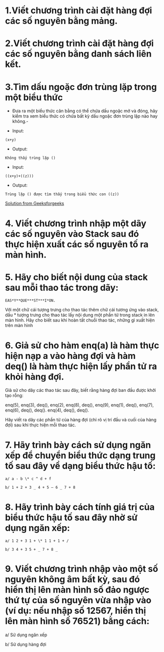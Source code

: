 # 1.Viết chương trình cài đặt hàng đợi các số nguyên bằng mảng.

# 2.Viết chương trình cài đặt hàng đợi các số nguyên bằng danh sách liên kết.

# 3.Tìm dấu ngoặc đơn trùng lặp trong một biểu thức

- Đưa ra một biểu thức cân bằng có thể chứa dấu ngoặc mở và đóng, hãy kiểm tra xem
  biểu thức có chứa bất kỳ dấu ngoặc đơn trùng lặp nào hay không.-

- Input:

```
(x+y)
```

- Output:

```
Không thấy trùng lặp ()
```

- Input:

```
((x+y)+((z)))
```

- Output:

```
Trùng lặp () được tìm thấy trong biểu thức con ((z))
```

[Solution from Geeksforgeeks](https://www.geeksforgeeks.org/find-expression-duplicate-parenthesis-not/)

# 4. Viết chương trình nhập một dãy các số nguyên vào Stack sau đó thực hiện xuất các số nguyên tố ra màn hình.

# 5. Hãy cho biết nội dung của stack sau mỗi thao tác trong dãy:

```
EAS*Y**QUE***ST***I*ON.
```

Với một chữ cái tượng trưng cho thao tác thêm chữ cái tương ứng vào stack, dấu \* tượng trưng cho thao tác lấy nội dung một phần tử trong stack in lên màn hình.
Hãy cho biết sau khi hoàn tất chuỗi thao tác, những gì xuất hiện trên màn hình

# 6. Giả sử cho hàm enq(a) là hàm thực hiện nạp a vào hàng đợi và hàm deq() là hàm thực hiện lấy phần tử ra khỏi hàng đợi.

Giả sử cho dãy các thao tác sau đây, biết rằng hàng đợi ban đầu được khởi tạo rỗng:

enq(5), enq(3), deq(), enq(2), enq(8), deq(), enq(9), enq(1), deq(), enq(7), enq(6), deq(), deq(). enq(4), deq(), deq().

Hãy viết ra dãy các phần tử của hàng đợi (chỉ rõ vị trí đầu và cuối của hàng đợi) sau khi thực hiện mỗi thao
tác.

# 7. Hãy trình bày cách sử dụng ngăn xếp để chuyển biểu thức dạng trung tố sau đây về dạng biểu thức hậu tố:

```
a/ a - b \* c ^ d + f
```

```
b/ 1 + 2 + 3 _ 4 + 5 – 6 _ 7 + 8
```

# 8. Hãy trình bày cách tính giá trị của biểu thức hậu tố sau đây nhờ sử dụng ngăn xếp:

```
a/ 1 2 + 3 1 + \* 1 1 + 1 + /
```

```
b/ 3 4 + 3 5 + _ 7 + 8 _
```

# 9. Viết chương trình nhập vào một số nguyên không âm bất kỳ, sau đó hiển thị lên màn hình số đảo ngược thứ tự của số nguyên vừa nhập vào (ví dụ: nếu nhập số 12567, hiển thị lên màn hình số 76521) bằng cách:

a/ Sử dụng ngăn xếp

b/ Sử dụng hàng đợi
